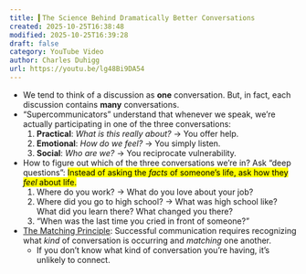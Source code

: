 ```yaml
---
title: ▍The Science Behind Dramatically Better Conversations
created: 2025-10-25T16:38:48
modified: 2025-10-25T16:39:28
draft: false
category: YouTube Video
author: Charles Duhigg
url: https://youtu.be/lg48Bi9DA54
---
```


* We tend to think of a discussion as **one** conversation. But, in fact, each discussion contains **many** conversations.
* “Supercommunicators” understand that whenever we speak, we’re actually participating in one of the three conversations:
	1. **Practical**: _What is this really about?_ → You offer help.
	2. **Emotional**: _How do we feel?_ → You simply listen.
	3. **Social**: _Who are we?_ → You reciprocate vulnerability.
* How to figure out which of the three conversations we’re in? Ask “deep questions”: <mark>Instead of asking the _facts_ of someone’s life, ask how they _feel_ about life.</mark>
	1. Where do you work? → What do you love about your job?
	2. Where did you go to high school? → What was high school like? What did you learn there? What changed you there?
	3. “When was the last time you cried in front of someone?”
* <u>The Matching Principle</u>: Successful communication requires recognizing what _kind_ of conversation is occurring and _matching_ one another.
	* If you don’t know what kind of conversation you’re having, it’s unlikely to connect.
